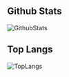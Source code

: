## Github Stats
![GithubStats](https://github-readme-stats.vercel.app/api?username=ShenleyOfficial&show_icons=true)

## Top Langs
![TopLangs](https://github-readme-stats.vercel.app/api/top-langs?username=ShenleyOfficial&layout=donut)
